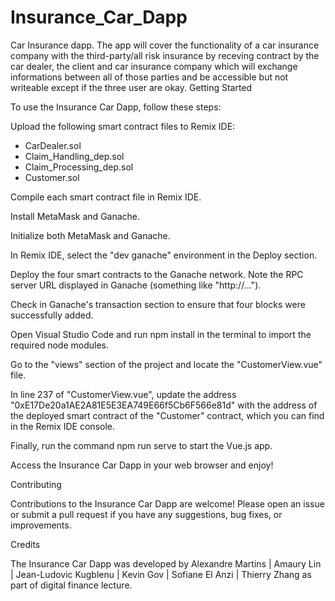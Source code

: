# Insurance_Car_Dapp

Car Insurance dapp. The app will cover the functionality of a car insurance company with the third-party/all risk insurance by receving contract by the car dealer, the client and car insurance company which will exchange informations between all of those parties and be accessible but not writeable except if the three user are okay.
Getting Started

To use the Insurance Car Dapp, follow these steps:

Upload the following smart contract files to Remix IDE:

- CarDealer.sol
- Claim_Handling_dep.sol
- Claim_Processing_dep.sol
- Customer.sol

Compile each smart contract file in Remix IDE.

Install MetaMask and Ganache.

Initialize both MetaMask and Ganache.

In Remix IDE, select the "dev ganache" environment in the Deploy section.

Deploy the four smart contracts to the Ganache network. Note the RPC server URL displayed in Ganache (something like "http://...").

Check in Ganache's transaction section to ensure that four blocks were successfully added.

Open Visual Studio Code and run npm install in the terminal to import the required node modules.

Go to the "views" section of the project and locate the "CustomerView.vue" file.

In line 237 of "CustomerView.vue", update the address "0xE17De20a1AE2A81E5E3EA749E66f5Cb6F566e81d" with the address of the deployed smart contract of the "Customer" contract, which you can find in the Remix IDE console.

Finally, run the command npm run serve to start the Vue.js app.

Access the Insurance Car Dapp in your web browser and enjoy!

Contributing

Contributions to the Insurance Car Dapp are welcome! Please open an issue or submit a pull request if you have any suggestions, bug fixes, or improvements.

Credits

The Insurance Car Dapp was developed by Alexandre Martins | Amaury Lin | Jean-Ludovic Kugblenu | Kevin Gov | Sofiane El Anzi | Thierry Zhang as part of digital finance lecture.
